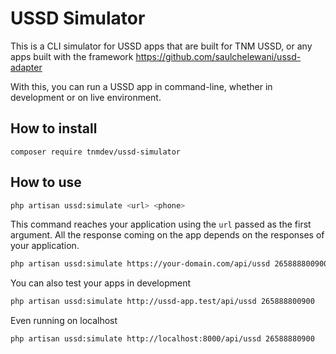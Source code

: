 # USSD Simulator

This is a CLI simulator for USSD apps that are built for TNM USSD, or any apps built with the framework <https://github.com/saulchelewani/ussd-adapter>

With this, you can run a USSD app in command-line, whether in development or on live environment.

## How to install
```
composer require tnmdev/ussd-simulator
```

## How to use

```bash
php artisan ussd:simulate <url> <phone>
```

This command reaches your application using the `url` passed as the first argument. All the response coming on the app
 depends on the responses of your application. 
  
```bash
php artisan ussd:simulate https://your-domain.com/api/ussd 265888800900
```

You can also test your apps in development
```bash
php artisan ussd:simulate http://ussd-app.test/api/ussd 265888800900
```

Even running on localhost
```bash
php artisan ussd:simulate http://localhost:8000/api/ussd 26588880900
```

